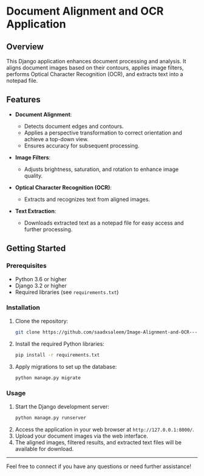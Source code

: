 # Document Alignment and OCR Application

## Overview

This Django application enhances document processing and analysis. It aligns document images based on their contours, applies image filters, performs Optical Character Recognition (OCR), and extracts text into a notepad file.

## Features

- **Document Alignment**:

  - Detects document edges and contours.
  - Applies a perspective transformation to correct orientation and achieve a top-down view.
  - Ensures accuracy for subsequent processing.

- **Image Filters**:

  - Adjusts brightness, saturation, and rotation to enhance image quality.

- **Optical Character Recognition (OCR)**:

  - Extracts and recognizes text from aligned images.

- **Text Extraction**:
  - Downloads extracted text as a notepad file for easy access and further processing.

## Getting Started

### Prerequisites

- Python 3.6 or higher
- Django 3.2 or higher
- Required libraries (see `requirements.txt`)

### Installation

1. Clone the repository:
   ```bash
   git clone https://github.com/saadxsaleem/Image-Alignment-and-OCR---Digital-Image-Processing.git
   ```
2. Install the required Python libraries:
   ```bash
   pip install -r requirements.txt
   ```
3. Apply migrations to set up the database:
   ```bash
   python manage.py migrate
   ```

### Usage

1. Start the Django development server:
   ```bash
   python manage.py runserver
   ```
2. Access the application in your web browser at `http://127.0.0.1:8000/`.
3. Upload your document images via the web interface.
4. The aligned images, filtered results, and extracted text files will be available for download.

---

Feel free to connect if you have any questions or need further assistance!

